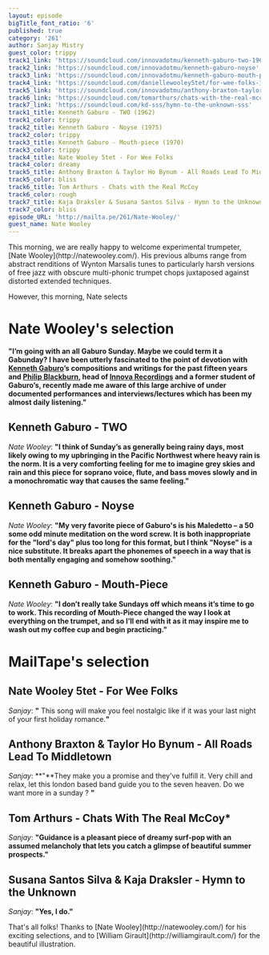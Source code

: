 ```yaml
---
layout: episode
bigTitle_font_ratio: '6'
published: true
category: '261'
author: Sanjay Mistry
guest_color: trippy
track1_link: 'https://soundcloud.com/innovadotmu/kenneth-gaburo-two-1962'
track2_link: 'https://soundcloud.com/innovadotmu/kenneth-gaburo-noyse'
track3_link: 'https://soundcloud.com/innovadotmu/kenneth-gaburo-mouth-piece-1970'
track4_link: 'https://soundcloud.com/daniellewooley5tet/for-wee-folks-1'
track5_link: 'https://soundcloud.com/innovadotmu/anthony-braxton-taylor-ho'
track6_link: 'https://soundcloud.com/tomarthurs/chats-with-the-real-mccoy'
track7_link: 'https://soundcloud.com/kd-sss/hymn-to-the-unknown-sss'
track1_title: Kenneth Gaburo - TWO (1962)
track1_color: trippy
track2_title: Kenneth Gaburo - Noyse (1975)
track2_color: trippy
track3_title: Kenneth Gaburo - Mouth-piece (1970)
track3_color: trippy
track4_title: Nate Wooley 5tet - For Wee Folks
track4_color: dreamy
track5_title: Anthony Braxton & Taylor Ho Bynum - All Roads Lead To Middletown
track5_color: bliss
track6_title: Tom Arthurs - Chats with the Real McCoy
track6_color: rough
track7_title: Kaja Draksler & Susana Santos Silva - Hymn to the Unknown
track7_color: bliss
episode_URL: 'http://mailta.pe/261/Nate-Wooley/'
guest_name: Nate Wooley
---
```

<p id="introduction">This morning, we are really happy to welcome experimental trumpeter, [Nate Wooley](http://natewooley.com/). His previous albums range from abstract renditions of Wynton Marsalis tunes to particularly harsh versions of free jazz with obscure multi-phonic trumpet chops juxtaposed against distorted extended techniques.</p>
<p>However, this morning, Nate selects </p>

# Nate Wooley's selection

**"**I’m going with an all Gaburo Sunday. Maybe we could term it a Gabunday? I have been utterly fascinated to the point of devotion with [Kenneth Gaburo](https://en.wikipedia.org/wiki/Kenneth_Gaburo)’s compositions and writings for the past fifteen years and [Philip Blackburn](http://philipblackburn.com/), head of [Innova Recordings](https://www.innova.mu/) and a former student of Gaburo’s, recently made me aware of this large archive of under documented performances and interviews/lectures which has been my almost daily listening.**"**

## Kenneth Gaburo - TWO

_Nate Wooley_: **"**I think of Sunday’s as generally being rainy days, most likely owing to my upbringing in the Pacific Northwest where heavy rain is the norm. It is a very comforting feeling for me to imagine grey skies and rain and this piece for soprano voice, flute, and bass moves slowly and in a monochromatic way that causes the same feeling.**"**

## Kenneth Gaburo - Noyse
_Nate Wooley_: **"**My very favorite piece of Gaburo's is his Maledetto – a 50 some odd minute meditation on the word screw. It is both inappropriate for the "lord's day" plus too long for this format, but I think "Noyse" is a nice substitute. It breaks apart the phonemes of speech in a way that is both mentally engaging and somehow soothing.**"**

## Kenneth Gaburo - Mouth-Piece
_Nate Wooley_: **"**I don’t really take Sundays off which means it’s time to go to work. This recording of Mouth-Piece changed the way I look at everything on the trumpet, and so I’ll end with it as it may inspire me to wash out my coffee cup and begin practicing.**"**

# MailTape's selection

## Nate Wooley 5tet - For Wee Folks
_Sanjay_: **"** This song will make you feel nostalgic like if it was your last night of your first holiday romance.**"**

## Anthony Braxton & Taylor Ho Bynum - All Roads Lead To Middletown
_Sanjay_: **"**They make you a promise and they've fulfill it. Very chill and relax, let this london based band guide you to the seven heaven. Do we want more in a sunday ? **"**

## Tom Arthurs - Chats With The Real McCoy*
_Sanjay_: **"**Guidance is a pleasant piece of dreamy surf-pop with an assumed melancholy that lets you catch a glimpse of beautiful summer prospects.**"**

## Susana Santos Silva & Kaja Draksler - Hymn to the Unknown
_Sanjay_: **"**Yes, I do.**"**

<p id="outroduction">That's all folks! Thanks to [Nate Wooley](http://natewooley.com/) for his exciting selections, and to [William Girault](http://williamgirault.com/) for the beautiful illustration.</p>
